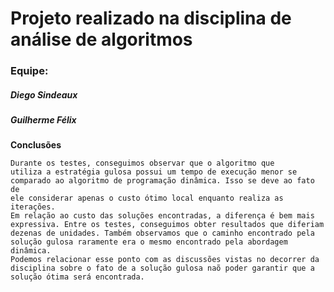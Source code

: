 # Projeto realizado na disciplina de análise de algoritmos

### Equipe:
  ##### Diego Sindeaux
  ##### Guilherme Félix


**Conclusões** 

  <code>Durante os testes, conseguimos observar que o algoritmo que utiliza a estratégia gulosa possui um tempo de execução menor se comparado ao algoritmo de programação dinâmica. Isso se deve ao fato de ele considerar apenas o custo ótimo local enquanto realiza as iterações.
  Em relação ao custo das soluções encontradas, a diferença é bem mais expressiva. Entre os testes, conseguimos obter resultados que diferiam dezenas de unidades. Também observamos que o caminho encontrado pela solução gulosa raramente era o mesmo encontrado pela abordagem dinâmica. Podemos relacionar esse ponto com as discussões vistas no decorrer da disciplina sobre o fato de a solução gulosa naõ poder garantir que a solução ótima será encontrada.</code>

